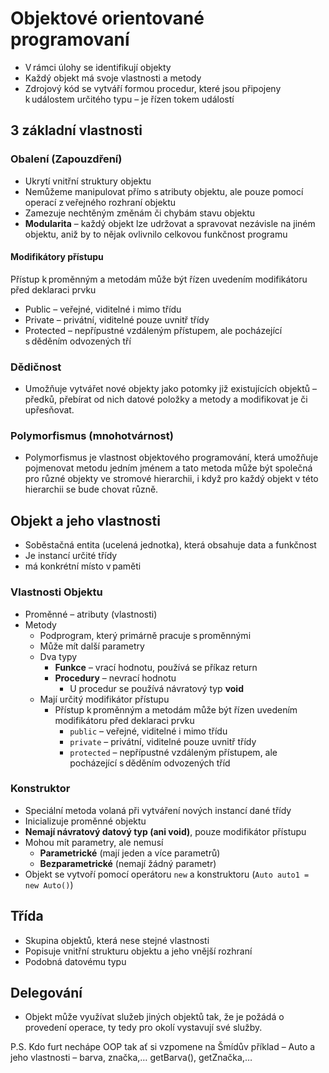 # Objektové orientované programovaní
* V rámci úlohy se identifikují objekty
* Každý objekt má svoje vlastnosti a metody
* Zdrojový kód se vytváří formou procedur, které jsou připojeny k událostem určitého typu – je řízen tokem událostí

## 3 základní vlastnosti


### Obalení (Zapouzdření)
* Ukrytí vnitřní struktury objektu
* Nemůžeme manipulovat přímo s atributy objektu, ale pouze pomocí operací z veřejného rozhraní objektu
* Zamezuje nechtěným změnám či chybám stavu objektu
* **Modularita** – každý objekt lze udržovat a spravovat nezávisle na jiném objektu, aniž by to nějak ovlivnilo celkovou funkčnost programu

#### Modifikátory přístupu
Přístup k proměnným a metodám může být řízen uvedením modifikátoru před deklaraci prvku

* Public – veřejné, viditelné i mimo třídu
* Private – privátní, viditelné pouze uvnitř třídy
* Protected – nepřípustné vzdáleným přístupem, ale pocházející s děděním odvozených tří

### Dědičnost
* Umožňuje vytvářet nové objekty jako potomky již existujících objektů – předků, přebírat od nich datové položky a metody a modifikovat je či upřesňovat.

### Polymorfismus (mnohotvárnost)
* Polymorfismus je vlastnost objektového programování, která umožňuje pojmenovat metodu jedním jménem a tato metoda může být společná pro různé objekty ve stromové hierarchii, i když pro každý objekt v této hierarchii se bude chovat různě.

## Objekt a jeho vlastnosti
* Soběstačná entita (ucelená jednotka), která obsahuje data a funkčnost
* Je instancí určité třídy
* má konkrétní místo v paměti

### Vlastnosti Objektu
* Proměnné – atributy (vlastnosti)
* Metody
	* Podprogram, který primárně pracuje s proměnnými
	* Může mít další parametry
	* Dva typy
		* **Funkce** – vrací hodnotu, používá se příkaz return
		* **Procedury** – nevrací hodnotu
			* U procedur se používá návratový typ **void**
	* Mají určitý modifikátor přístupu 
		* Přístup k proměnným a metodám může být řízen uvedením modifikátoru před deklaraci prvku 
			* `public` – veřejné, viditelné i mimo třídu 
			* `private` – privátní, viditelné pouze uvnitř třídy 
			* `protected` – nepřípustné vzdáleným přístupem, ale pocházející s děděním odvozených tříd

### Konstruktor 
* Speciální metoda volaná při vytváření nových instancí dané třídy 
* Inicializuje proměnné objektu 
* **Nemají návratový datový typ (ani void)**, pouze modifikátor přístupu
* Mohou mít parametry, ale nemusí 
	* **Parametrické** (mají jeden a více parametrů)
	* **Bezparametrické** (nemají žádný parametr)
* Objekt se vytvoří pomocí operátoru `new` a konstruktoru (`Auto auto1 = new Auto()`)

## Třída  
* Skupina objektů, která nese stejné vlastnosti 
* Popisuje vnitřní strukturu objektu a jeho vnější rozhraní 
* Podobná datovému typu 

## Delegování 
* Objekt může využívat služeb jiných objektů tak, že je požádá o provedení operace, ty tedy pro okolí vystavují své služby.

P.S. Kdo furt nechápe OOP tak ať si vzpomene na Šmídův příklad – Auto a jeho vlastnosti – barva, značka,… getBarva(), getZnačka,… 
